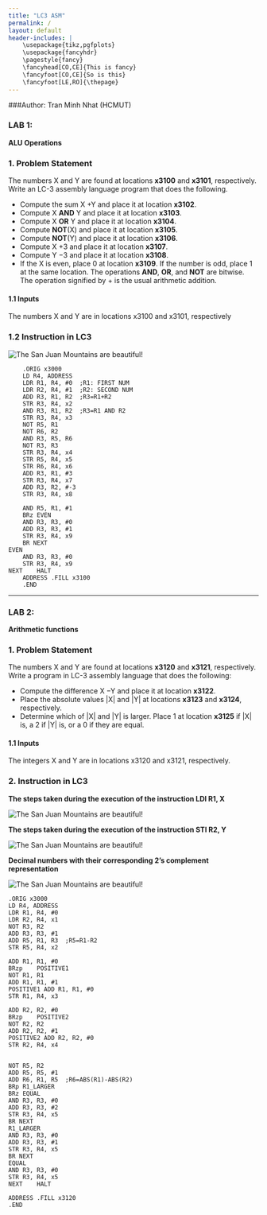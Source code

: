 ```yaml
---
title: "LC3 ASM"
permalink: /
layout: default
header-includes: |
    \usepackage{tikz,pgfplots}
    \usepackage{fancyhdr}
    \pagestyle{fancy}
    \fancyhead[CO,CE]{This is fancy}
    \fancyfoot[CO,CE]{So is this}
    \fancyfoot[LE,RO]{\thepage}
---
```

###Author: Tran Minh Nhat (HCMUT)
### LAB 1: 
**ALU Operations**

### 1. Problem Statement
The numbers X and Y are found at locations **x3100** and **x3101**, respectively. Write an LC-3 assembly
language program that does the following.
- Compute the sum X +Y and place it at location **x3102**.
- Compute X **AND** Y and place it at location **x3103**.
- Compute X **OR** Y and place it at location **x3104**.
- Compute **NOT**(X) and place it at location **x3105**.
- Compute **NOT**(Y) and place it at location **x3106**.
- Compute X +3 and place it at location **x3107**.
- Compute Y −3 and place it at location **x3108**.
- If the X is even, place 0 at location **x3109**. If the number is odd, place 1 at the same location.
The operations **AND**, **OR**, and **NOT** are bitwise. The operation signified by + is the usual
arithmetic addition.

#### 1.1 Inputs
The numbers X and Y are in locations x3100 and x3101, respectively


### 1.2 Instruction in LC3

![The San Juan Mountains are beautiful!](picture/p1.png "San Juan Mountains")

```
    .ORIG x3000
    LD R4, ADDRESS
    LDR R1, R4, #0	;R1: FIRST NUM
    LDR R2, R4, #1	;R2: SECOND NUM
    ADD R3, R1, R2	;R3=R1+R2
    STR R3, R4, x2
    AND R3, R1, R2	;R3=R1 AND R2
    STR R3, R4, x3
    NOT R5, R1
    NOT R6, R2
    AND R3, R5, R6
    NOT R3, R3
    STR R3, R4, x4
    STR R5, R4, x5
    STR R6, R4, x6
    ADD R3, R1, #3
    STR R3, R4, x7
    ADD R3, R2, #-3
    STR R3, R4, x8

    AND R5, R1, #1
    BRz EVEN
    AND R3, R3, #0
    ADD R3, R3, #1
    STR R3, R4, x9
    BR NEXT
EVEN
    AND R3, R3, #0
    STR R3, R4, x9
NEXT	HALT
    ADDRESS	.FILL x3100
    .END
```
____


### LAB 2: 
**Arithmetic functions**

### 1. Problem Statement
The numbers X and Y are found at locations **x3120** and **x3121**, respectively. Write a program in
LC-3 assembly language that does the following:

- Compute the difference X −Y and place it at location **x3122**.
- Place the absolute values |X| and |Y| at locations **x3123** and **x3124**, respectively.
- Determine which of |X| and |Y| is larger. Place 1 at location **x3125** if |X| is, a 2 if |Y| is, or a
0 if they are equal.

#### 1.1 Inputs
The integers X and Y are in locations x3120 and x3121, respectively.

### 2. Instruction in LC3

**The steps taken during the execution of the instruction LDI R1, X**

![The San Juan Mountains are beautiful!](picture/p2.1.png "San Juan Mountains")

**The steps taken during the execution of the instruction STI R2, Y**

![The San Juan Mountains are beautiful!](picture/p2.2.png "San Juan Mountains")

**Decimal numbers with their corresponding 2’s complement representation**

![The San Juan Mountains are beautiful!](picture/p2.3.png "San Juan Mountains")

```
.ORIG x3000
LD R4, ADDRESS
LDR R1, R4, #0
LDR R2, R4, x1
NOT R3, R2
ADD R3, R3, #1
ADD R5, R1, R3	;R5=R1-R2
STR R5, R4, x2

ADD R1, R1, #0
BRzp	POSITIVE1
NOT R1, R1
ADD R1, R1, #1
POSITIVE1 ADD R1, R1, #0
STR R1, R4, x3

ADD R2, R2, #0
BRzp	POSITIVE2
NOT R2, R2
ADD R2, R2, #1
POSITIVE2 ADD R2, R2, #0
STR R2, R4, x4


NOT R5, R2
ADD R5, R5, #1
ADD R6, R1, R5	;R6=ABS(R1)-ABS(R2)
BRp	R1_LARGER
BRz	EQUAL
AND R3, R3, #0
ADD R3, R3, #2
STR R3, R4, x5
BR NEXT
R1_LARGER
AND R3, R3, #0
ADD R3, R3, #1
STR R3, R4, x5
BR NEXT
EQUAL	
AND R3, R3, #0
STR R3, R4, x5
NEXT	HALT

ADDRESS .FILL x3120
.END

```





